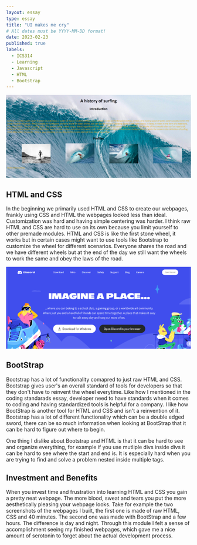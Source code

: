 ```yaml
---
layout: essay
type: essay
title: "UI makes me cry"
# All dates must be YYYY-MM-DD format!
date: 2023-02-23
published: true
labels:
  - ICS314
  - Learning
  - Javascript
  - HTML
  - Bootstrap
---
```

<img width="600px" class="rounded float-start pe-4" src="../img/surfing.png">
  
## HTML and CSS
  
  In the beginning we primarily used HTML and CSS to create our webpages, frankly using CSS and HTML the webpages looked less than ideal.  Customization was hard and having simple centering was harder.  I think raw HTML and CSS are hard to use on its own because you limit yourself to other premade modules.  HTML and CSS is like the first stone wheel, it works but in certain cases might want to use tools like Bootstrap to customize the wheel for different scenarios.  Everyone shares the road and we have different wheels but at the end of the day we still want the wheels to work the same and obey the laws of the road. 
  
 
<img width="600px" class="rounded float-start pe-4" src="../img/newdiscord.png">

## BootStrap
  
  Bootstrap has a lot of functionality comapred to just raw HTML and CSS.  Bootstrap gives user's an overall standard of tools for developers so that they don't have to reinvent the wheel everytime.  Like how I mentioned in the coding standarads essay, developer need to have standards when it comes to coding and having standardized tools is helpful for a company.  I like how BootStrap is another tool for HTML and CSS and isn't a reinvention of it.  Bootstrap has a lot of different functionality which can be a double edged sword, there can be so much information when looking at BootStrap that it can be hard to figure out where to begin.  
  
  One thing I dislike about Bootstrap and HTML is that it can be hard to see and organize everything, for example if you use mutliple divs inside divs it can be hard to see where the start and end is.  It is especially hard when you are trying to find and solve a problem nested inside multiple tags.   
  
## Investment and Benefits
  
  When you invest time and frustration into learning HTML and CSS you gain a pretty neat webpage.  The more blood, sweat and tears you put the more aesthetically pleasing your webpage looks.  Take for example the two screenshots of the webpages I built, the first one is made of raw HTML, CSS and 40 minutes.  The second one was made with BootStrap and a few hours.  The difference is day and night.  Through this module I felt a sense of accomplishment seeing my finished webpages, which gave me a nice amount of serotonin to forget about the actual development process.  
  
